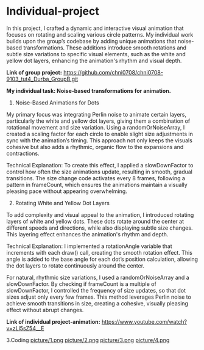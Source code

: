 
# Individual-project
 In this project, I crafted a dynamic and interactive visual animation that focuses on rotating and scaling various circle patterns. My individual work builds upon the group’s codebase by adding unique animations that noise-based transformations. These additions introduce smooth rotations and subtle size variations to specific visual elements, such as the white and yellow dot layers, enhancing the animation's rhythm and visual depth.


**Link of group project:**
https://github.com/chni0708/chni0708-9103_tut4_Durba_GroupB.git


**My individual task:  Noise-based transformations for animation.**

1. Noise-Based Animations for Dots 

My primary focus was integrating Perlin noise to animate certain layers, particularly the white and yellow dot layers, giving them a combination of rotational movement and size variation. Using a randomOrNoiseArray, I created a scaling factor for each circle to enable slight size adjustments in sync with the animation’s timing. This approach not only keeps the visuals cohesive but also adds a rhythmic, organic flow to the expansions and contractions.

Technical Explanation:
To create this effect, I applied a slowDownFactor to control how often the size animations update, resulting in smooth, gradual transitions. The size change code activates every 8 frames, following a pattern in frameCount, which ensures the animations maintain a visually pleasing pace without appearing overwhelming.



2. Rotating White and Yellow Dot Layers

To add complexity and visual appeal to the animation, I introduced rotating layers of white and yellow dots. These dots rotate around the center at different speeds and directions, while also displaying subtle size changes. This layering effect enhances the animation's rhythm and depth.

Technical Explanation:
I implemented a rotationAngle variable that increments with each draw() call, creating the smooth rotation effect. This angle is added to the base angle for each dot’s position calculation, allowing the dot layers to rotate continuously around the center.

For natural, rhythmic size variations, I used a randomOrNoiseArray and a slowDownFactor. By checking if frameCount is a multiple of slowDownFactor, I controlled the frequency of size updates, so that dot sizes adjust only every few frames. This method leverages Perlin noise to achieve smooth transitions in size, creating a cohesive, visually pleasing effect without abrupt changes.


**Link of individual project-animation:**
https://www.youtube.com/watch?v=zLl5sZ54__E


3.Coding 
[picture/1.png](https://github.com/chni0708/chni0708-9103_tut4_Durba_GroupB/blob/main/picture/1.png)
[picture/2.png](https://github.com/chni0708/chni0708-9103_tut4_Durba_GroupB/blob/main/picture/2.png)
[picture/3.png](https://github.com/chni0708/chni0708-9103_tut4_Durba_GroupB/blob/main/picture/3.png)
[picture/4.png](https://github.com/chni0708/chni0708-9103_tut4_Durba_GroupB/blob/main/picture/4.png)